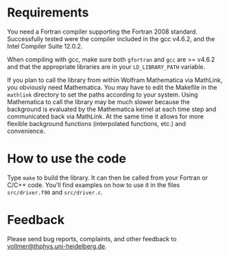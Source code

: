 Requirements
============

You need a Fortran compiler supporting the Fortran 2008 standard.
Successfully tested were the compiler included in the gcc v4.6.2, and the
Intel Compiler Suite 12.0.2.  

When compiling with gcc, make sure both `gfortran` and `gcc` are >= v4.6.2
and that the appropriate libraries are in your `LD_LIBRARY_PATH` variable.

If you plan to call the library from within Wolfram Mathematica via
MathLink, you obviously need Mathematica. You may have to edit the Makefile
in the `mathlink` directory to set the paths according to your system. Using
Mathematica to call the library may be much slower because the background is
evaluated by the Mathematica kernel at each time step and communicated back
via MathLink. At the same time it allows for more flexible background
functions (interpolated functions, etc.) and convenience.



How to use the code
===================

Type `make` to build the library. It can then be called from your Fortran or
C/C++ code. You'll find examples on how to use it in the files `src/driver.f90`
and `src/driver.c`.



Feedback
========

Please send bug reports, complaints, and other feedback to
vollmer@thphys.uni-heidelberg.de.
